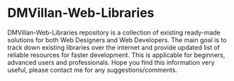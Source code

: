 # DMVillan-Web-Libraries
DMVillan-Web-Libraries repository is a collection of existing ready-made solutions for both Web Designers and Web Developers. The main goal is to track down existing libraries over the internet and provide updated list of reliable resources for faster development. This is applicable for beginners, advanced users and professionals. Hope you find this information very useful, please contact me for any suggestions/comments.
